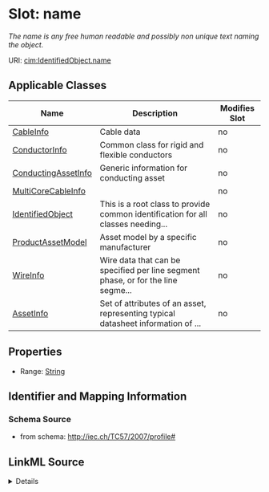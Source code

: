 # Slot: name


_The name is any free human readable and possibly non unique text naming the object._



URI: [cim:IdentifiedObject.name](http://iec.ch/TC57/CIM-generic#IdentifiedObject.name)



<!-- no inheritance hierarchy -->




## Applicable Classes

| Name | Description | Modifies Slot |
| --- | --- | --- |
[CableInfo](CableInfo.md) | Cable data |  no  |
[ConductorInfo](ConductorInfo.md) | Common class for rigid and flexible conductors |  no  |
[ConductingAssetInfo](ConductingAssetInfo.md) | Generic information for conducting asset |  no  |
[MultiCoreCableInfo](MultiCoreCableInfo.md) |  |  no  |
[IdentifiedObject](IdentifiedObject.md) | This is a root class to provide common identification for all classes needing... |  no  |
[ProductAssetModel](ProductAssetModel.md) | Asset model by a specific manufacturer |  no  |
[WireInfo](WireInfo.md) | Wire data that can be specified per line segment phase, or for the line segme... |  no  |
[AssetInfo](AssetInfo.md) | Set of attributes of an asset, representing typical datasheet information of ... |  no  |







## Properties

* Range: [String](String.md)





## Identifier and Mapping Information







### Schema Source


* from schema: http://iec.ch/TC57/2007/profile#




## LinkML Source

<details>
```yaml
name: name
description: The name is any free human readable and possibly non unique text naming
  the object.
from_schema: http://iec.ch/TC57/2007/profile#
slot_uri: cim:IdentifiedObject.name
alias: name
owner: IdentifiedObject
domain_of:
- IdentifiedObject
range: string
minimum_cardinality: 0
maximum_cardinality: 1

```
</details>
